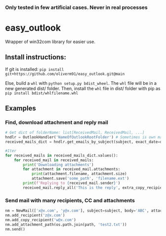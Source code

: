 ### Only tested in few artificial cases. Never in real processes

# easy_outlook

Wrapper of win32com library for easier use.

## Install instructions:
If git is installed: `pip install git+https://github.com/oliverm91/easy_outlook.git@main`

Else, build a `whl` with `python setup.py bdist_wheel`. The `whl` file will be in a new generated dist/ folder. Then, install the `whl` file in dist/ folder with pip as `pip install bdist/whlfilename.whl`

## Examples

### Find, download attachment and reply mail
```python
# Get dict of folderName: list[ReceivedMail, ReceivedMail, ...]
hndlr = OutlookHandler('NameOfOutlookRootFolder') # Sometimes is own mail like x@x.com
received_mails_dict = hndlr.get_emails_by_subject(subject, exact_date=date.today(), search_in_inbox=True)

#Iter
for received_mails in received_mails_dict.values():
    for received_mail in received_mails:
        print('Downloading attachments')
        for attachment in received_mail.attachments:
            print(attachment.filename, attachment.size)
            attachment.save('some_path', 'filename.ext')
        print(f'Replying to {received_mail.sender}')
        received_mail.reply_all('This is the reply', extra_copy_recipients=['x@x.com'], attachment_paths=[os.path.join(path, 'test.txt')])

```
### Send mail with many recipients, CC and attachments
```python
nm = NewMail(['x@x.com', 'y@x.com'], subject=subject, body='ABC', attachment_path=os.path.join(path, 'test1.txt'))
nm.add_recipient('z@x.com')
nm.add_copy_recipient('w@x.com')
nm.add_attachment_path(os.path.join(path, 'test2.txt'))
nm.send()
```

